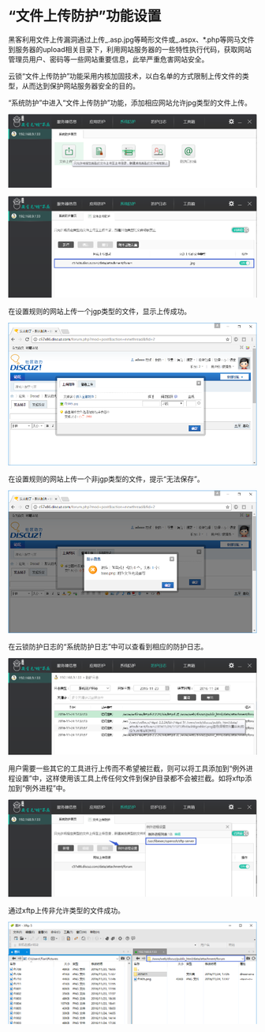 # “文件上传防护”功能设置

黑客利用文件上传漏洞通过上传_.asp.jpg等畸形文件或_.aspx、\*.php等网马文件到服务器的upload相关目录下，利用网站服务器的一些特性执行代码，获取网站管理员用户、密码等一些网站重要信息，此举严重危害网站安全。

云锁“文件上传防护”功能采用内核加固技术，以白名单的方式限制上传文件的类型，从而达到保护网站服务器安全的目的。

“系统防护”中进入“文件上传防护”功能，添加相应网站允许jpg类型的文件上传。

![](../.gitbook/assets/f1901.png)

![](../.gitbook/assets/f1902.png)

在设置规则的网站上传一个jgp类型的文件，显示上传成功。

![](../.gitbook/assets/f1903.png)

在设置规则的网站上传一个非jgp类型的文件，提示“无法保存”。

![](../.gitbook/assets/f1904.png)

在云锁防护日志的“系统防护日志”中可以查看到相应的防护日志。

![](../.gitbook/assets/f1905.png)

用户需要一些其它的工具进行上传而不希望被拦截，则可以将工具添加到“例外进程设置”中，这样使用该工具上传任何文件到保护目录都不会被拦截。如将xftp添加到“例外进程”中。

![](../.gitbook/assets/f1906.png)

通过xftp上传非允许类型的文件成功。

![](../.gitbook/assets/f1907.png)

